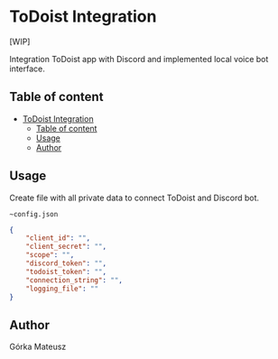 # ToDoist Integration

[WIP]

Integration ToDoist app with Discord and implemented local voice bot interface.

## Table of content

- [ToDoist Integration](#todoist-integration)
  - [Table of content](#table-of-content)
  - [Usage](#usage)
  - [Author](#author)

## Usage

Create file with all private data to connect ToDoist and Discord bot.

`~config.json`
```json
{
    "client_id": "",
    "client_secret": "",
    "scope": "",
    "discord_token": "",
    "todoist_token": "",
    "connection_string": "",
    "logging_file": ""
}
```

## Author

Górka Mateusz
